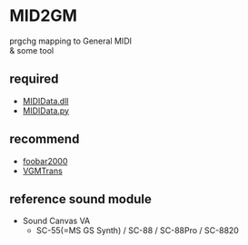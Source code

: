 # MID2GM
prgchg mapping to General MIDI  
 & some tool

## required
* [MIDIData.dll](https://openmidiproject.osdn.jp/MIDIDataLibrary.html)
* [MIDIData.py](https://github.com/switchworks/MIDIData.py)

## recommend
* [foobar2000](https://www.foobar2000.org/)
* [VGMTrans](https://github.com/vgmtrans/vgmtrans/)

## reference sound module
* Sound Canvas VA
	* SC-55(=MS GS Synth) / SC-88 / SC-88Pro / SC-8820

